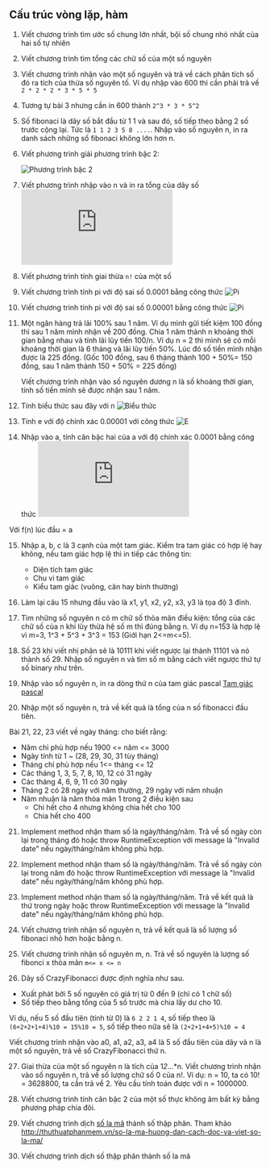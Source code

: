 ## Cấu trúc vòng lặp, hàm

1. Viết chương trình tìm ước số chung lớn nhất, bội số chung nhỏ nhất của hai số tự nhiên

2. Viết chương trình tìm tổng các chữ số của một số nguyên

3. Viết chương trình nhận vào một số nguyên và trả về cách phân tích số đó ra tích của thừa số nguyên tố. Ví dụ nhập vào 600 thì cần phải trả về `2 * 2 * 2 * 3 * 5 * 5`

4. Tương tự bài 3 nhưng cần in 600 thành `2^3 * 3 * 5^2`

5. Số fibonaci là dãy số bắt đầu từ 1 1 và sau đó, số tiếp theo bằng 2 số trước cộng lại. Tức là `1 1 2 3 5 8 ....`. Nhập vào số nguyên n, in ra danh sách những số fibonaci không lớn hơn n.

6. Viết phương trình giải phương trình bậc 2: 

    ![Phương trình bậc 2](https://latex.codecogs.com/gif.latex?ax^{2}&plus;bx&plus;c=0)

7. Viết phương trình nhập vào n và in ra tổng của dãy số
    ![Dãy số](https://latex.codecogs.com/gif.latex?1*2&plus;2*3&plus;3*4&plus;...&plus;n(n&plus;1))

8. Viết phương trình tính giai thừa `n!` của một số

9. Viết chương trình tính pi với độ sai số 0.0001 bằng công thức
    ![Pi](https://wikimedia.org/api/rest_v1/media/math/render/svg/e9e3959cd2d0ec735e7a6a1917df784842b76706)

10. Viết chương trình tính pi với độ sai số 0.00001 bằng công thức
    ![Pi](https://wikimedia.org/api/rest_v1/media/math/render/svg/fdafa8bd24ce2b6fd518a3cf253ad1ef409388a6)
11. Một ngân hàng trả lãi 100% sau 1 năm. Ví dụ mình gửi tiết kiệm 100 đồng thì sau 1 năm mình nhận về 200 đồng. Chia 1 năm thành n khoảng thời gian bằng nhau và tính lãi lũy tiến 100/n. Ví dụ n = 2 thì mình sẽ có mỗi khoảng thời gian là 6 tháng và lãi lũy tiến 50%. Lúc đó số tiền mình nhận được là 225 đồng. (Gốc 100 đồng, sau 6 tháng thành 100 + 50%= 150 đồng, sau 1 năm thành 150 + 50% = 225 đồng)


    Viết chương trình nhận vào số nguyên dương n là số khoảng thời gian, tính số tiền mình sẽ được nhận sau 1 năm.
12. Tính biểu thức sau đây với n 
    ![Biểu thức](https://latex.codecogs.com/gif.latex?s=\frac{1}{0!}&plus;\frac{1}{1!}&plus;\frac{1}{2!}&plus;\frac{1}{3!}&plus;...&plus;\frac{1}{n!})

13. Tính e với độ chính xác 0.00001 với công thức
    ![E](https://wikimedia.org/api/rest_v1/media/math/render/svg/39a1c93d6f1fda7f20a9e45cd3e6f0c35a5eeb36)
14. Nhập vào a, tính căn bậc hai của a với độ chính xác 0.0001 bằng công thức
    ![Căn](https://latex.codecogs.com/gif.latex?%5Chuge%20f%28n%29%20%3D%20%5Cfrac%7Ba%7D%7B2f%28n%29%7D%20&plus;%20%5Cfrac%7Bf%28n%29%7D%7B2%7D)

Với f(n) lúc đầu = a

15. Nhập a, b, c là 3 cạnh của một tam giác. Kiểm tra tam giác có hợp lệ hay không, nếu tam giác hợp lệ thì in tiếp các thông tin:
    - Diện tích tam giác
    - Chu vi tam giác
    - Kiểu tam giác (vuông, cân hay bình thường)
16. Làm lại câu 15 nhưng đầu vào là x1, y1, x2, y2, x3, y3 là tọa độ 3 đỉnh.

17. Tìm những số nguyên n có m chữ số thỏa mãn điều kiện: tổng của các chữ số của n khi lũy thừa hệ số m thì đúng bằng n. Ví dụ n=153 là hợp lệ vì m=3, 1^3 + 5^3 + 3^3 = 153 (Giới hạn 2<=m<=5).

18. Số 23 khi viết nhị phân sẽ là 10111 khi viết ngược lại thành 11101 và nó thành số 29. Nhập số nguyên n và tìm số m bằng cách viết ngược thứ tự số binary như trên.

19. Nhập vào số nguyên n, in ra dòng thứ n của tam giác pascal [Tam giác pascal](https://vi.wikipedia.org/wiki/Tam_gi%C3%A1c_Pascal)

20. Nhập một số nguyên n, trả về kết quả là tổng của n số fibonacci đầu tiên.

Bài 21, 22, 23 viết về ngày tháng: cho biết rằng:

- Năm chỉ phù hợp nếu 1900 <= năm <= 3000
- Ngày tính từ 1 ~ (28, 29, 30, 31 tùy tháng)
- Tháng chỉ phù hợp nếu 1<= tháng <= 12
- Các tháng 1, 3, 5, 7, 8, 10, 12 có 31 ngày
- Các tháng 4, 6, 9, 11 có 30 ngày
- Tháng 2 có 28 ngày với năm thường, 29 ngày với năm nhuận
- Năm nhuận là năm thỏa mãn 1 trong 2 điều kiện sau
    - Chi hết cho 4 nhưng không chia hết cho 100
    - Chia hết cho 400

21. Implement method nhận tham số là ngày/tháng/năm. Trả về số ngày còn lại trong tháng đó hoặc throw RuntimeException với message là "Invalid date" nếu ngày/tháng/năm không phù hợp.

22. Implement method nhận tham số là ngày/tháng/năm. Trả về số ngày còn lại trong năm đó hoặc throw RuntimeException với message là "Invalid date" nếu ngày/tháng/năm không phù hợp.

23. Implement method nhận tham số là ngày/tháng/năm. Trả về kết quả là thứ trong ngày hoặc throw RuntimeException với message là "Invalid date" nếu ngày/tháng/năm không phù hợp.

24. Viết chương trình nhận số nguyên n, trả về kết quả là số lượng số fibonaci nhỏ hơn hoặc bằng n.

25. Viết chương trình nhận số nguyên m, n. Trả về số nguyên là lượng số fibonci x thỏa mãn `m<= x <= n`

26. Dãy số CrazyFibonacci được định nghĩa như sau.

- Xuất phát bởi 5 số nguyên có giá trị từ 0 đến 9 (chỉ có 1 chữ số)
- Số tiếp theo bằng tổng của 5 số trước mà chia lấy dư cho 10.

Ví dụ, nếu 5 số đầu tiên (tính từ 0) là `6 2 2 1 4`, số tiếp theo là `(6+2+2+1+4)%10 = 15%10 = 5`, số tiếp theo nữa sẽ là `(2+2+1+4+5)%10 = 4`

Viết chương trình nhận vào a0, a1, a2, a3, a4 là 5 số đầu tiên của dãy và n là một số nguyên, trả về số CrazyFibonacci thứ n.

27. Giai thừa của một số nguyên n là tích của 1*2*...*n. Viết chương trình nhận vào số nguyên n, trả về số lượng chữ số 0 của n!. Ví dụ: n = 10, ta có 10! = 3628800, ta cần trả về 2. Yêu cầu tính toán được với n = 1000000.

28. Viết chương trình tính căn bậc 2 của một số thực không âm bất kỳ bằng phương pháp chia đôi.

29. Viết chương trình dịch [số la mã](https://vi.wikipedia.org/wiki/S%E1%BB%91_La_M%C3%A3) thành số thập phân. Tham khảo http://thuthuatphanmem.vn/so-la-ma-huong-dan-cach-doc-va-viet-so-la-ma/

30. Viết chương trình dịch số thập phân thành số la mã
